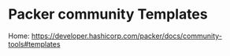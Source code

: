 # Packer community Templates
Home: https://developer.hashicorp.com/packer/docs/community-tools#templates
